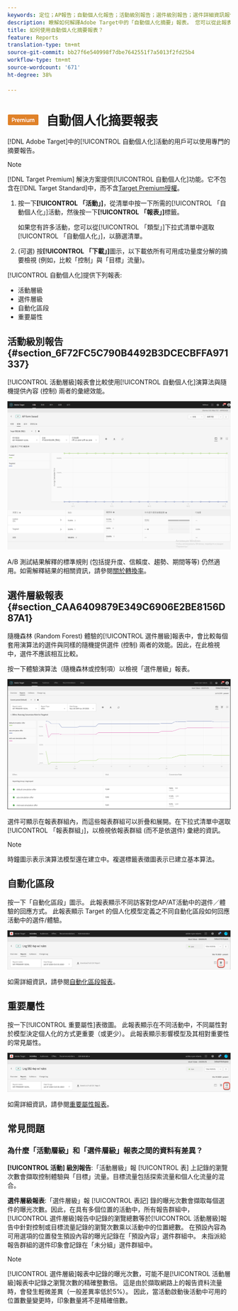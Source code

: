 ```yaml
---
keywords: 定位；AP報告；自動個人化報告；活動級別報告；選件級別報告；選件詳細資訊報告；常見問題
description: 瞭解如何解譯Adobe Target中的「自動個人化摘要」報表。 您可以從此報表切換至「自動化區段」和「重要屬性」報表。
title: 如何使用自動個人化摘要報表？
feature: Reports
translation-type: tm+mt
source-git-commit: bb27f6e540998f7dbe7642551f7a5013f2fd25b4
workflow-type: tm+mt
source-wordcount: '671'
ht-degree: 38%

---
```



# ![PREMIUM](/help/assets/premium.png) 自動個人化摘要報表

[!DNL Adobe Target]中的[!UICONTROL 自動個人化]活動的用戶可以使用專門的摘要報告。

>[!NOTE]
>
>[!DNL Target Premium] 解決方案提供[!UICONTROL 自動個人化]功能。它不包含在[!DNL Target Standard]中，而不含[Target Premium授權](/help/c-intro/intro.md#premium)。

1. 按一下&#x200B;**[!UICONTROL 「活動」]**，從清單中按一下所需的[!UICONTROL 「自動個人化」]活動，然後按一下&#x200B;**[!UICONTROL 「報表」]**&#x200B;標籤。

   如果您有許多活動，您可以從[!UICONTROL 「類型」]下拉式清單中選取[!UICONTROL 「自動個人化」]，以篩選清單。

1. (可選) 按&#x200B;**[!UICONTROL 「下載」]**&#x200B;圖示，以下載依所有可用成功量度分解的摘要檢視 (例如，比較「控制」與「目標」流量)。

[!UICONTROL 自動個人化]提供下列報表:

* 活動層級
* 選件層級
* 自動化區段
* 重要屬性

## 活動級別報告{#section_6F72FC5C790B4492B3DCECBFFA971337}

[!UICONTROL 活動層級]報表會比較使用[!UICONTROL 自動個人化]演算法與隨機提供內容 (控制) 兩者的彙總效能。

![活動層級報表](/help/c-reports/assets/box_plot_ap.png)

A/B 測試結果解釋的標準規則 (包括提升度、信賴度、趨勢、期間等等) 仍然適用。如需解釋結果的相關資訊，請參閱[關於轉換率](/help/c-reports/conversion-rate.md#concept_2D9FEDE8F94A485DAC86D611BFBDC844)。

## 選件層級報表{#section_CAA6409879E349C6906E2BE8156D87A1}

隨機森林 (Random Forest) 體驗的[!UICONTROL 選件層級]報表中，會比較每個套用演算法的選件與同樣的隨機提供選件 (控制) 兩者的效能。因此，在此檢視中，選件不應該相互比較。

按一下體驗演算法（隨機森林或控制項）以檢視「選件層級」報表。

![](assets/ap_OfferLevelRpt.png)

選件可顯示在報表群組內，而這些報表群組可以折疊和展開。在下拉式清單中選取[!UICONTROL 「報表群組」]，以檢視依報表群組 (而不是依選件) 彙總的資訊。

>[!NOTE]
>
>時鐘圖示表示演算法模型還在建立中。複選標籤表徵圖表示已建立基本算法。

## 自動化區段

按一下「自動化區段」圖示。 此報表顯示不同訪客對您AP/AT活動中的選件／體驗的回應方式。 此報表顯示 Target 的個人化模型定義之不同自動化區段如何回應活動中的選件/體驗。

![自動化區段圖示](/help/c-reports/assets/icon-automated-sements-ap.png)

如需詳細資訊，請參閱[自動化區段報表](/help/c-reports/c-personalization-insights-reports/automated-segments-report.md)。

## 重要屬性

按一下[!UICONTROL 重要屬性]表徵圖。 此報表顯示在不同活動中，不同屬性對於模型決定個人化的方式更重要（或更少）。 此報表顯示影響模型及其相對重要性的常見屬性。

![重要屬性圖示](/help/c-reports/assets/icon-important-attributes-ap.png)

如需詳細資訊，請參閱[重要屬性報表](/help/c-reports/c-personalization-insights-reports/important-attributes-report.md)。

## 常見問題

### 為什麼「活動層級」和「選件層級」報表之間的資料有差異？

**[!UICONTROL 活動] 級別報告**:「活動層級」報 [!UICONTROL 表] 上記錄的瀏覽次數會擷取控制體驗與「目標」流量。目標流量包括探索流量和個人化流量的混合。

**選件層級報表**:「選件層級」報 [!UICONTROL 表記] 錄的曝光次數會擷取每個選件的曝光次數。因此，在具有多個位置的活動中，所有報告群組中，[!UICONTROL 選件層級]報告中記錄的瀏覽總數等於[!UICONTROL 活動層級]報告中針對控制或目標流量記錄的瀏覽次數乘以活動中的位置總數。 在預設內容為可用選項的位置發生預設內容的曝光記錄在「預設內容」選件群組中。 未指派給報告群組的選件印象會記錄在「未分組」選件群組中。

>[!NOTE]
>
>[!UICONTROL 選件層級]報表中記錄的曝光次數，可能不是[!UICONTROL 活動層級]報表中記錄之瀏覽次數的精確整數倍。 這是由於擷取網路上的報告資料流量時，會發生輕微差異（一般差異率低於5%）。 因此，當活動啟動後活動中可用的位置數量變更時，印象數量將不是精確倍數。

